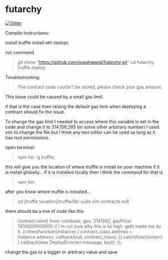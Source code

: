 # futarchy

[![Gitter](https://badges.gitter.im/Join%20Chat.svg)](https://gitter.im/josiahwood/futarchy?utm_source=badge&utm_medium=badge&utm_campaign=pr-badge&utm_content=badge)

Compile Instructions:

install truffle
install eth-testrpc

run command
> git clone "https://github.com/josiahwood/futarchy.git"
cd futarchy
truffle deploy

Troubleshooting:

> The contract code couldn't be stored, please check your gas amount.

  This issue could be caused by a small gas limit.

  if that is the case then raising the default gas limit when deploying a contract should fix the issue.

  To change the gas limit I needed to access where this variable is set in the code and change it to 314,159,265 (or some other arbitrary number)
  I used vim to change the file but I think any text editor can be used as long as it has root permissions.


open terminal:
> npm list -g truffle;

this will give you the location of where truffle is install on your machine if it is install globally...
if it is installed locally then I think the command for that is
>npm bin

after you know where truffle is installed...

>cd [truffle location]/truffle/lib/
sudo vim contracts.es6

there should be a line of code like this
>contract.new({
            from: coinbase,
            gas: 3141592,
            gasPrice: 1000000000000 // I'm not sure why this is so high. geth made me do it.
          }).then(function(instance) {
            contract_class.address = instance.address;
            callback(null, contract_class);
          }).catch(function(err) {
            callback(new DeployError(err.message, key));
          });

change the gas to a bigger or arbitrary value and save
